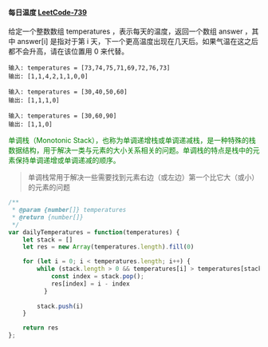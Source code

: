 #### 每日温度 [LeetCode-739](https://leetcode.cn/problems/daily-temperatures/)

给定一个整数数组 temperatures ，表示每天的温度，返回一个数组 answer ，其中 answer[i] 是指对于第 i 天，下一个更高温度出现在几天后。如果气温在这之后都不会升高，请在该位置用 0 来代替。

```
输入: temperatures = [73,74,75,71,69,72,76,73]
输出: [1,1,4,2,1,1,0,0]
```

```
输入: temperatures = [30,40,50,60]
输出: [1,1,1,0]
```

```
输入: temperatures = [30,60,90]
输出: [1,1,0]
```
<font color=green>
单调栈（Monotonic Stack），也称为单调递增栈或单调递减栈，是一种特殊的栈数据结构，用于解决一类与元素的大小关系相关的问题。单调栈的特点是栈中的元素保持单调递增或单调递减的顺序。
</font>

> 单调栈常用于解决一些需要找到元素右边（或左边）第一个比它大（或小）的元素的问题

```js
/**
 * @param {number[]} temperatures
 * @return {number[]}
 */
var dailyTemperatures = function(temperatures) {
    let stack = []
    let res = new Array(temperatures.length).fill(0)

    for (let i = 0; i < temperatures.length; i++) {
        while (stack.length > 0 && temperatures[i] > temperatures[stack[stack.length - 1]]) {
            const index = stack.pop();
            res[index] = i - index
          }
        
        stack.push(i)
    }

    return res
};
```